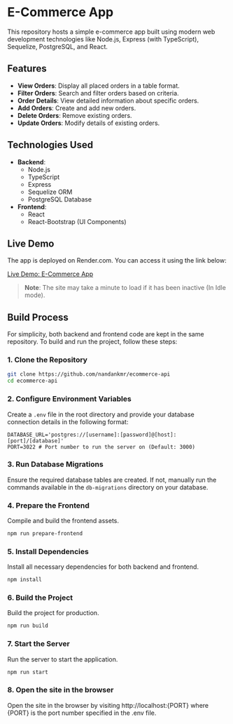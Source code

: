 # E-Commerce App

This repository hosts a simple e-commerce app built using modern web development technologies like Node.js, Express (with TypeScript), Sequelize, PostgreSQL, and React.

## Features
- **View Orders**: Display all placed orders in a table format.
- **Filter Orders**: Search and filter orders based on criteria.
- **Order Details**: View detailed information about specific orders.
- **Add Orders**: Create and add new orders.
- **Delete Orders**: Remove existing orders.
- **Update Orders**: Modify details of existing orders.

## Technologies Used
- **Backend**:
  - Node.js
  - TypeScript
  - Express
  - Sequelize ORM
  - PostgreSQL Database
- **Frontend**:
  - React
  - React-Bootstrap (UI Components)

## Live Demo
The app is deployed on Render.com. You can access it using the link below:

[Live Demo: E-Commerce App](https://ecommerce-api-e5u1.onrender.com/)

> **Note**: The site may take a minute to load if it has been inactive (In Idle mode).

## Build Process

For simplicity, both backend and frontend code are kept in the same repository. To build and run the project, follow these steps:

### 1. Clone the Repository
```bash
git clone https://github.com/nandankmr/ecommerce-api
cd ecommerce-api
```

### 2. Configure Environment Variables
Create a `.env` file in the root directory and provide your database connection details in the following format:

```
DATABASE_URL='postgres://[username]:[password]@[host]:[port]/[database]'
PORT=3022 # Port number to run the server on (Default: 3000)
```

### 3. Run Database Migrations
Ensure the required database tables are created. If not, manually run the commands available in the `db-migrations` directory on your database.

### 4. Prepare the Frontend
Compile and build the frontend assets.
```bash
npm run prepare-frontend
```

### 5. Install Dependencies
Install all necessary dependencies for both backend and frontend.
```bash
npm install
```

### 6. Build the Project
Build the project for production.
```bash
npm run build
```

### 7. Start the Server
Run the server to start the application.
```bash
npm run start
```

### 8. Open the site in the browser
Open the site in the browser by visiting http://localhost:{PORT} where {PORT} is the port number specified in the .env file.
